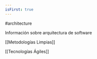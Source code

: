 ```yaml
---
isFirst: true
---
```


#architecture

Información sobre arquitectura de software

[[Metodologías Limpias]]

[[Tecnologías Ágiles]]
